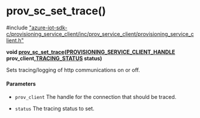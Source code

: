 # prov_sc_set_trace()

\#include ["azure-iot-sdk-c/provisioning_service_client/inc/prov_service_client/provisioning_service_client.h"](../iot-c-ref-provisioning-service-client-h.md)  

**void [prov_sc_set_trace](#provisioning__service__client_8h_1a4ca9816fa1cf22a90ffcec443735f8f3)([PROVISIONING_SERVICE_CLIENT_HANDLE](#provisioning__service__client_8h_1af84a07c4286fd5d90fc2871d08cd0d0d) prov_client,[TRACING_STATUS](#provisioning__service__client_8h_1a2b15150eb7be335527502632b5692150) status)**

Sets tracing/logging of http communications on or off.

#### Parameters
* `prov_client` The handle for the connection that should be traced. 

* `status` The tracing status to set.

